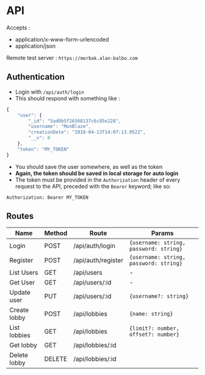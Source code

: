 # API

Accepts :
- application/x-www-form-urlencoded
- application/json

Remote test server : `https://morbak.alan-balbo.com`

## Authentication

* Login with `/api/auth/login`
* This should respond with something like :
```javascript
{
    "user": {
        "_id": "5ad0b5f26568137c6c85e228",
        "username": "MonBlaze",
        "creationDate": "2018-04-13T14:07:13.052Z",
        "__v": 0
    },
    "token": "MY_TOKEN"
}
```
* You should save the user somewhere, as well as the token
* **Again, the token should be saved in local storage for auto login**
* The token must be provided in the `Authorization` header of every request to the API, preceded with the `Bearer` keyword;  like so:
```
Authorization: Bearer MY_TOKEN
```

## Routes


| Name | Method | Route | Params |
|--|--|--|--|
| Login | POST|/api/auth/login | `{username: string, password: string} `  |
| Register | POST| /api/auth/register |  `{username: string, password: string} `|
|List Users | GET|/api/users |-
|Get User | GET|/api/users/:id |-
|Update user | PUT|/api/users/:id |  `{username?: string} `
|Create lobby | POST|/api/lobbies |  `{name: string} `
|List lobbies | GET|/api/lobbies |  `{limit?: number, offset?: number}`
|Get lobby | GET|/api/lobbies/:id | 
|Delete lobby | DELETE|/api/lobbies/:id | 
